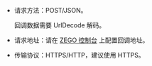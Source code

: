 - 请求方法：POST/JSON。

    <div class="mk-hint">

    回调数据需要 UrlDecode 解码。
    </div>


- 请求地址：请在 [ZEGO 控制台](https://console.zego.im/) 上配置回调地址。
- 传输协议：HTTPS/HTTP，建议使用 HTTPS。

















